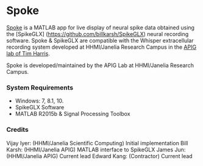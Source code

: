 Spoke
=========

[Spoke](https://github.com/jamesjun/spoke) is a MATLAB app for live display of neural 
spike data obtained using the [SpikeGLX] (https://github.com/billkarsh/SpikeGLX) neural 
recording software. Spoke & SpikeGLX are compatible with the Whisper extracellular recording 
system developed at HHMI/Janelia Research Campus in the [APIG lab of Tim Harris](https://www.janelia.org/lab/harris-lab-apig). 

Spoke is developed/maintained by the APIG Lab at HHMI/Janelia Research Campus.

### System Requirements

* Windows: 7, 8.1, 10.
* SpikeGLX Software
* MATLAB R2015b & Signal Processing Toolbox

### Credits
Vijay Iyer: (HHMI/Janelia Scientific Computing) Initial implementation 
Bill Karsh: (HHMI/Janelia APIG) MATLAB interface to SpikeGLX
James Jun: (HHMI/Janelia APIG) Current lead
Edward Kang: (Contractor) Current lead
